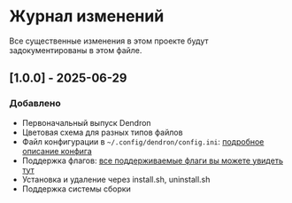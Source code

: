 # Журнал изменений
Все существенные изменения в этом проекте будут задокументированы в этом файле.

## [1.0.0] - 2025-06-29
### Добавлено
- Первоначальный выпуск Dendron
- Цветовая схема для разных типов файлов
- Файл конфигурации в `~/.config/dendron/config.ini`: [подробное описание конфига](../CONFIG.md)
- Поддержка флагов: [все поддерживаемые флаги вы можете увидеть тут](README_ru.md#section_flags)
- Установка и удаление через install.sh, uninstall.sh
- Поддержка системы сборки